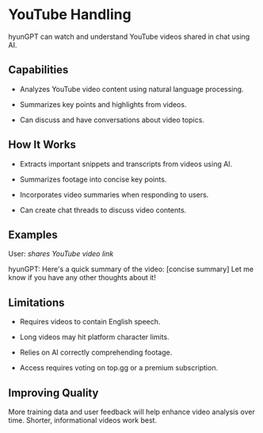 # YouTube Handling

hyunGPT can watch and understand YouTube videos shared in chat using AI.

## Capabilities

- Analyzes YouTube video content using natural language processing.

- Summarizes key points and highlights from videos.

- Can discuss and have conversations about video topics.

## How It Works

- Extracts important snippets and transcripts from videos using AI.

- Summarizes footage into concise key points.

- Incorporates video summaries when responding to users.

- Can create chat threads to discuss video contents.

## Examples

User: *shares YouTube video link*

hyunGPT: Here's a quick summary of the video: [concise summary] Let me know if you have any other thoughts about it!

## Limitations

- Requires videos to contain English speech.

- Long videos may hit platform character limits. 

- Relies on AI correctly comprehending footage.

- Access requires voting on top.gg or a premium subscription. 

## Improving Quality

More training data and user feedback will help enhance video analysis over time. Shorter, informational videos work best.
